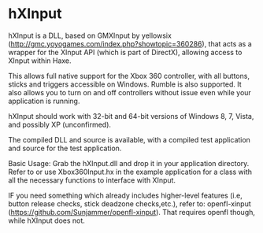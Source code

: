hXInput
=======

hXInput is a DLL, based on GMXInput by yellowsix (http://gmc.yoyogames.com/index.php?showtopic=360286),
that acts as a wrapper for the XInput API (which is part of DirectX), allowing access to XInput within Haxe.

This allows full native support for the Xbox 360 controller, with all buttons, sticks and triggers accessible on Windows.
Rumble is also supported. It also allows you to turn on and off controllers without issue even while your
application is running.

hXInput should work with 32-bit and 64-bit versions of Windows 8, 7, Vista, and possibly XP (unconfirmed).

The compiled DLL and source is available, with a compiled test application and source for the test application.

Basic Usage:
Grab the hXInput.dll and drop it in your application directory. Refer to or use Xbox360Input.hx in the example
application for a class with all the necessary functions to interface with XInput.

IF you need something which already includes higher-level features (i.e, button release checks, 
stick deadzone checks,etc.), refer to: openfl-xinput (https://github.com/Sunjammer/openfl-xinput).
That requires openfl though, while hXInput does not.

